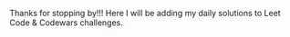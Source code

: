 Thanks for stopping by!!!
Here I will be adding my daily solutions to Leet Code & Codewars challenges.
